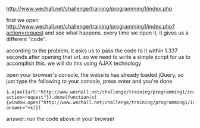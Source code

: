 http://www.wechall.net/challenge/training/programming1/index.php

first we open http://www.wechall.net/challenge/training/programming1/index.php?action=request and see what happens. every time we open it, it gives us a different "code".

according to the problem, it asks us to pass the code to it within 1.337 seconds after opening that url. so we need to write a simple script for us to accomplish this. we will do this using AJAX technology

open your browser's console, the website has already loaded jQuery, so just type the following to your console, press enter and you're done

```
$.ajax({url:"http://www.wechall.net/challenge/training/programming1/index.php?action=request"}).done(function(x){window.open("http://www.wechall.net/challenge/training/programming1/index.php?answer="+x)})
```

answer: run the code above in your browser